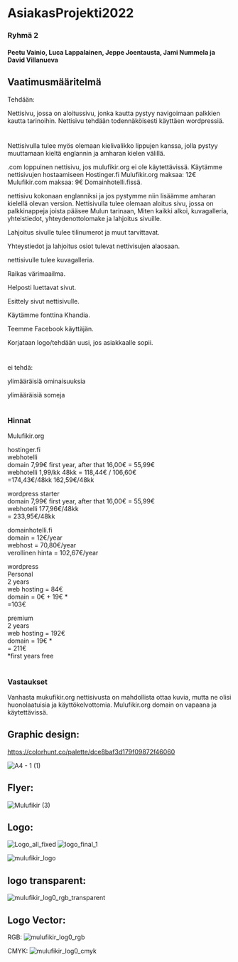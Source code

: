 # AsiakasProjekti2022
### Ryhmä 2
#### Peetu Vainio, Luca Lappalainen, Jeppe Joentausta, Jami Nummela ja David Villanueva

## Vaatimusmääritelmä

Tehdään:

Nettisivu, jossa on aloitussivu, jonka kautta pystyy navigoimaan palkkien kautta tarinoihin. Nettisivu tehdään todennäköisesti käyttäen wordpressiä.
#
Nettisivulla tulee myös olemaan kielivalikko lippujen kanssa, jolla pystyy muuttamaan kieltä englannin ja amharan kielen välillä.

.com loppuinen nettisivu, jos mulufikir.org ei ole käytettävissä. 
Käytämme nettisivujen hostaamiseen Hostinger.fi
Mulufikir.org maksaa: 12€
Mulufikir.com maksaa: 9€
Domainhotelli.fissä.

nettisivu kokonaan englanniksi ja jos pystymme niin lisäämme amharan kielellä olevan version. 
Nettisivulla tulee olemaan aloitus sivu, jossa on palkkinappeja joista pääsee Mulun tarinaan, Miten kaikki alkoi, kuvagalleria, yhteistiedot, yhteydenottolomake ja lahjoitus sivuille. 

Lahjoitus sivulle tulee tilinumerot ja muut tarvittavat.

Yhteystiedot ja lahjoitus osiot tulevat nettivisujen alaosaan.

nettisivulle tulee kuvagalleria.

Raikas värimaailma.

Helposti luettavat sivut.

Esittely sivut nettisivulle.

Käytämme fonttina Khandia.

Teemme Facebook käyttäjän.

Korjataan logo/tehdään uusi, jos asiakkaalle sopii.
#
ei tehdä: 

ylimääräisiä ominaisuuksia

ylimääräisiä someja
#
### Hinnat
Mulufikir.org  

hostinger.fi   
webhotelli  
domain 7,99€ first year, after that 16,00€ = 55,99€  
webhotelli 1,99/kk 48kk = 118,44€ / 106,60€  
=174,43€/48kk 162,59€/48kk  

wordpress starter  
domain 7,99€ first year, after that 16,00€ = 55,99€  
webhotelli 177,96€/48kk  
= 233,95€/48kk  


domainhotelli.fi  
domain = 12€/year  
webhost = 70,80€/year  
verollinen hinta = 102,67€/year  
  
wordpress  
Personal  
2 years  
web hosting = 84€   
domain = 0€ + 19€ *  
=103€  

premium  
2 years  
web hosting = 192€  
domain = 19€ *  
= 211€  
*first years free  
#


### Vastaukset
Vanhasta mukufikir.org nettisivusta on mahdollista ottaa kuvia, mutta ne olisi huonolaatuisia ja käyttökelvottomia.
Mulufikir.org domain on vapaana ja käytettävissä.

## Graphic design:
  https://colorhunt.co/palette/dce8baf3d179f09872f46060

  ![A4 - 1 (1)](https://user-images.githubusercontent.com/113332647/199947201-3ffcc150-8836-465f-9fc7-758dba925d21.png)

## Flyer:
![Mulufikir (3)](https://user-images.githubusercontent.com/113332647/200809031-d74ee22e-cf1a-4d2c-ae93-99b461d7caa0.png)



## Logo:
  ![Logo_all_fixed](https://user-images.githubusercontent.com/113332647/199944170-8d9b4e04-bcf3-446d-8717-f8c39df63e3d.png)
  ![logo_final_1](https://user-images.githubusercontent.com/113332647/199945413-7d219c3b-d576-4b0e-acf4-222acf77ff54.png)
  
![mulufikir_logo](https://user-images.githubusercontent.com/113332647/200504127-7545c44f-6785-46c7-b7d3-8fe86b3302c8.png)

## logo transparent:
![mulufikir_log0_rgb_transparent](https://user-images.githubusercontent.com/113332647/200817255-327d5392-06d4-41db-abe6-089ad39d32b5.png)


## Logo Vector:
  RGB:
  ![mulufikir_log0_rgb](https://user-images.githubusercontent.com/113332647/200809861-0226cd90-9181-4661-81b4-b80b0c098620.svg)

  CMYK:
  ![mulufikir_log0_cmyk](https://user-images.githubusercontent.com/113332647/200810032-ac311988-8936-4cc3-8942-07f10e3f3635.svg)
